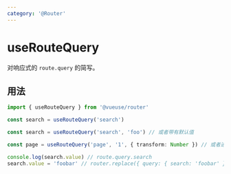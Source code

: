 ```yaml
---
category: '@Router'
---
```


# useRouteQuery

对响应式的 `route.query` 的简写。

## 用法

```ts
import { useRouteQuery } from '@vueuse/router'

const search = useRouteQuery('search')

const search = useRouteQuery('search', 'foo') // 或者带有默认值

const page = useRouteQuery('page', '1', { transform: Number }) // 或者进行值转换

console.log(search.value) // route.query.search
search.value = 'foobar' // router.replace({ query: { search: 'foobar' } })
```
